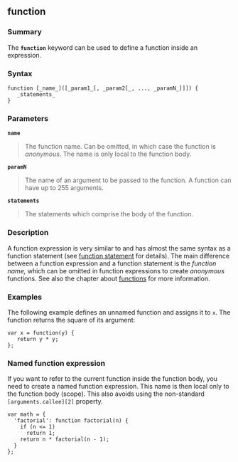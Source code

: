 ## function

### Summary

The **`function`** keyword can be used to define a function inside an expression.

### Syntax

    function [_name_]([_param1_[, _param2[_, ..., _paramN_]]]) {
       _statements_
    }

### Parameters

**`name`**

> The function name. Can be omitted, in which case the function is _anonymous_. The name is only local to the function body.

**`paramN`**

> The name of an argument to be passed to the function. A function can have up to 255 arguments.

**`statements`**

> The statements which comprise the body of the function.

### Description

A function expression is very similar to and has almost the same syntax as a function statement (see [function statement][0] for details). The main difference between a function expression and a function statement is the _function name,_ which can be omitted in function expressions to create _anonymous_ functions. See also the chapter about [functions][1] for more information.

### Examples

The following example defines an unnamed function and assigns it to `x`. The function returns the square of its argument:

    var x = function(y) {
       return y * y;
    };
    

### Named function expression

If you want to refer to the current function inside the function body, you need to create a named function expression. This name is then local only to the function body (scope). This also avoids using the non-standard `[arguments.callee][2]` property.

    var math = {
      'factorial': function factorial(n) {
        if (n <= 1)
          return 1;
        return n * factorial(n - 1);
      }
    };
    



[0]: https://developer.mozilla.org/en/docs/Web/JavaScript/Reference/Statements/function
[1]: https://developer.mozilla.org/en/docs/Web/JavaScript/Reference/Functions
[2]: https://developer.mozilla.org/en/docs/Web/JavaScript/Reference/Functions/arguments/callee